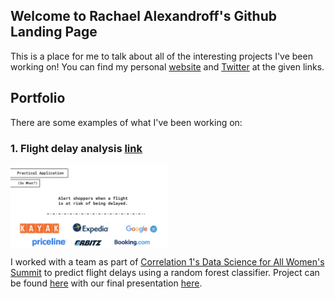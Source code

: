 ## Welcome to Rachael Alexandroff's Github Landing Page

This is a place for me to talk about all of the interesting projects I've been working on!
You can find my personal [website](https://rmalexan.wixsite.com/mysite) and [Twitter](https://twitter.com/rmalexan) at the given links.

## Portfolio

There are some examples of what I've been working on:

### 1. Flight delay analysis [link](https://github.com/rmalexan/flightanalysis)

<img align="center" src="https://github.com/rmalexan/rmalexan.github.io/blob/master/FlightAnalysisGif.png" width="50%" height="50%">

I worked with a team as part of [Correlation 1's Data Science for All Women's Summit](https://www.correlation-one.com/ds4a) to predict flight delays using a random forest classifier. Project can be found [here](https://github.com/rmalexan/flightanalysis) with our final presentation [here](http://bit.ly/Correlation1FlightAnalysis).

